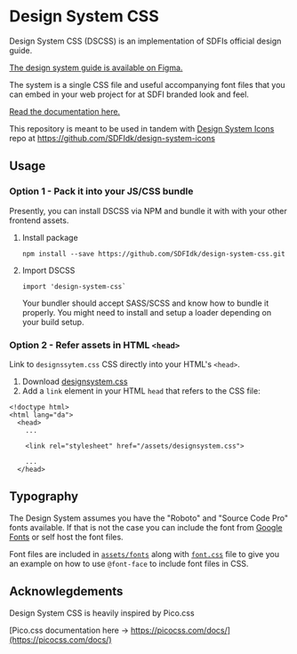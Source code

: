 # Design System CSS

Design System CSS (DSCSS) is an implementation of SDFIs official design guide.

[The design system guide is available on Figma.](https://www.figma.com/file/G9g2vp2MOcejoPB3d1xJvU/Dataforsyningen-Design-System)

The system is a single CSS file and useful accompanying font files that you can embed in your web project for at SDFI branded look and feel.

[Read the documentation here.](https://sdfidk.github.io/design-system-css/)

This repository is meant to be used in tandem with [Design System Icons](https://github.com/SDFIdk/design-system-icons) repo at https://github.com/SDFIdk/design-system-icons

## Usage

### Option 1 - Pack it into your JS/CSS bundle

Presently, you can install DSCSS via NPM and bundle it with with your other frontend assets.

1. Install package
   ```
   npm install --save https://github.com/SDFIdk/design-system-css.git
   ```
2. Import DSCSS
   ```
   import 'design-system-css`
   ```
   Your bundler should accept SASS/SCSS and know how to bundle it properly. 
   You might need to install and setup a loader depending on your build setup.

### Option 2 - Refer assets in HTML `<head>`

Link to `designssytem.css` CSS directly into your HTML's `<head>`.

1. Download [designsystem.css](https://github.com/SDFIdk/design-system-css/blob/main/assets/designsystem.css)
2. Add a `link` element in your HTML `head` that refers to the CSS file:

```
<!doctype html>
<html lang="da">
  <head>
    ...

    <link rel="stylesheet" href="/assets/designsystem.css">

    ...
  </head>
```

## Typography

The Design System assumes you have the "Roboto" and "Source Code Pro" fonts available. If that is not the case you can include the font from [Google Fonts](https://fonts.google.com/) or self host the font files.

Font files are included in [`assets/fonts`](./assets/fonts) along with [`font.css`](./assets/fonts/font.css) file to give you an example on how to use `@font-face` to include font files in CSS.

## Acknowlegdements

Design System CSS is heavily inspired by Pico.css

[Pico.css documentation here -> https://picocss.com/docs/](https://picocss.com/docs/)
